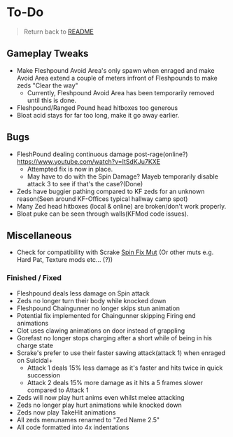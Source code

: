 # To-Do

> Return back to [README](../README.md#documentation)

## Gameplay Tweaks

- Make Fleshpound Avoid Area's only spawn when enraged and make Avoid Area extend a couple of meters infront of Fleshpounds to make zeds "Clear the way"
  - Currently, Fleshpound Avoid Area has been temporarily removed until this is done.
- Fleshpound/Ranged Pound head hitboxes too generous
- Bloat acid stays for far too long, make it go away earlier.

## Bugs

- FleshPound dealing continuous damage post-rage(online?) <https://www.youtube.com/watch?v=ItSdKJu7KXE>
  - Attempted fix is now in place.
  - May have to do with the Spin Damage? Mayeb temporarily disable attack 3 to see if that's the case?(Done)
- Zeds have buggier pathing compared to KF zeds for an unknown reason(Seen around KF-Offices typical hallway camp spot)
- Many Zed head hitboxes (local & online) are broken/don't work properly.
- Bloat puke can be seen through walls(KFMod code issues).

## Miscellaneous

- Check for compatibility with Scrake [Spin Fix Mut](https://steamcommunity.com/sharedfiles/filedetails/?id=2046199794) (Or other muts e.g. Hard Pat, Texture mods etc... (?))

### Finished / Fixed

- Fleshpound deals less damage on Spin attack
- Zeds no longer turn their body while knocked down
- Fleshpound Chaingunner no longer skips stun animation
- Potential fix implemented for Chaingunner skipping Firing end animations
- Clot uses clawing animations on door instead of grappling
- Gorefast no longer stops charging after a short while of being in his charge state
- Scrake's prefer to use their faster sawing attack(attack 1) when enraged on Suicidal+
  - Attack 1 deals 15% less damage as it's faster and hits twice in quick succession
  - Attack 2 deals 15% more damage as it hits a 5 frames slower compared to Attack 1
- Zeds will now play hurt anims even whilst melee attacking
- Zeds no longer play hurt animations while knocked down
- Zeds now play TakeHit animations
- All zeds menunames renamed to "Zed Name 2.5"
- All code formatted into 4x indentations

